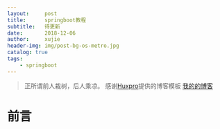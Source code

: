 ```yaml
---
layout:     post
title:      springboot教程
subtitle:   待更新
date:       2018-12-06
author:     xujie
header-img: img/post-bg-os-metro.jpg
catalog: true
tags:
    - springboot
---
```


> 正所谓前人栽树，后人乘凉。
> 感谢[Huxpro](https://github.com/huxpro)提供的博客模板
> [我的的博客](http://my.happy-coding.cn)

# 前言